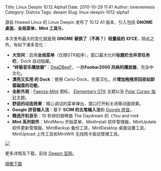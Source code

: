 Title: Linux Deepin 10.12 Alpha1
Date: 2010-10-29 11:41
Author: lovenemesis
Category: Distros
Tags: deepin
Slug: linux-deepin-1012-alpha1

源自 Hiweed Linux 的 Linux Deepin 发布了 10.12 A1 版本，引入包括 **GNOME
桌面、全局菜单、Mint 工具**等。

本次发布最大的变化就是用 **GNOME 替换了（不再？）轻量级的
XFCE**，除此之外，有如下诸多变化：

-   **大空间**：启用**全局菜单**（仅限GTK程序），窗口最大化时**标题栏合并至任务栏**，Dock
    自动隐藏。
-   **“终极音乐播放器”**：[DeaDBeeF](http://deadbeef.sourceforge.net/)，一款**Foobar2000
    风格的播放器**，完全中文化。
-   **漂亮又实用 的 Dock**：使用
    Cario-Dock，完善汉化，并**增加拖拽至回收站卸载磁盘的功能**。
-   **全新外观**：[Faenza-Mint](http://gnome-look.org/content/show.php/Faenza-Mint?content=132681)
    图标， [Elementary
    GTK](http://danrabbit.deviantart.com/art/elementary-gtk-theme-83104033)
    主题以及 [Polar Cursor
    指针](http://gnome-look.org/content/show.php/Polar+Cursor+Theme?content=27913)主题。
-   **舒适的动态效果**：精心调试的菜单弹出、窗口打开和关闭等动画效果。
-   **Google 拼音输入法**：基于 **SCIM 的五笔输入法**和 [Google
    拼音](http://linuxtoy.org/archives/scim-google-pinyin.html)。
-   **精选开机音乐**：10 秒钟的钢琴曲 The Daydream 的《You and me》
-   **Mint 系列软件**：MintMenu 开始菜单，MintInstall
    软件管理器，MintUpdate 软件更新管理器，MintBackup
    备份工具，MintDesktop 桌面设置工具，MintUpload 上传工具和MintWifi
    无线网卡驱动管理工具。

[![](http://linuxtoy.org/img/2010/10/screenshot00.png)](http://linuxtoy.org/img/2010/10/screenshot00.png)

更多详情及下载，前往 [Deepin 官网](http://linux.deepin.org/10.12)。

[镜像下载](http://ubuntu.srt.cn/Deepin/10.12/)
